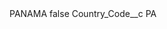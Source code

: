 <?xml version="1.0" encoding="UTF-8"?>
<CustomMetadata xmlns="http://soap.sforce.com/2006/04/metadata" xmlns:xsi="http://www.w3.org/2001/XMLSchema-instance" xmlns:xsd="http://www.w3.org/2001/XMLSchema">
    <label>PANAMA</label>
    <protected>false</protected>
    <values>
        <field>Country_Code__c</field>
        <value xsi:type="xsd:string">PA</value>
    </values>
</CustomMetadata>
